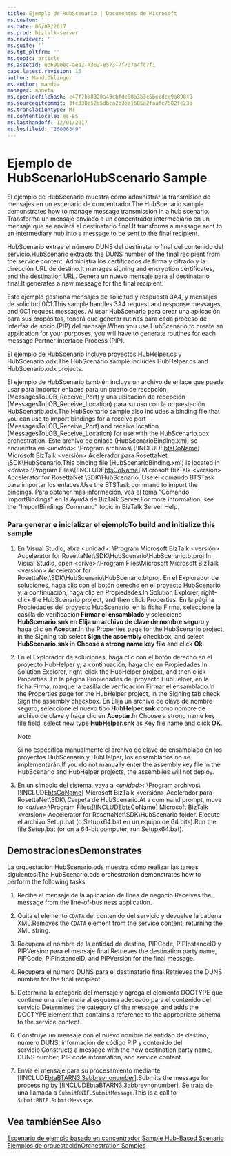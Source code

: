 ```yaml
---
title: Ejemplo de HubScenario | Documentos de Microsoft
ms.custom: ''
ms.date: 06/08/2017
ms.prod: biztalk-server
ms.reviewer: ''
ms.suite: ''
ms.tgt_pltfrm: ''
ms.topic: article
ms.assetid: eb6990ec-aea2-4362-8573-7f737a4fc7f1
caps.latest.revision: 15
author: MandiOhlinger
ms.author: mandia
manager: anneta
ms.openlocfilehash: c47f7ba8320a43cbfdc98a3b3e5becdce9a898f9
ms.sourcegitcommit: 3fc338e52d5dbca2c3ea1685a2faafc7582fe23a
ms.translationtype: MT
ms.contentlocale: es-ES
ms.lasthandoff: 12/01/2017
ms.locfileid: "26006349"
---
```

# <a name="hubscenario-sample"></a><span data-ttu-id="cb4c1-102">Ejemplo de HubScenario</span><span class="sxs-lookup"><span data-stu-id="cb4c1-102">HubScenario Sample</span></span>
<span data-ttu-id="cb4c1-103">El ejemplo de HubScenario muestra cómo administrar la transmisión de mensajes en un escenario de concentrador.</span><span class="sxs-lookup"><span data-stu-id="cb4c1-103">The HubScenario sample demonstrates how to manage message transmission in a hub scenario.</span></span> <span data-ttu-id="cb4c1-104">Transforma un mensaje enviado a un concentrador intermediario en un mensaje que se enviará al destinatario final.</span><span class="sxs-lookup"><span data-stu-id="cb4c1-104">It transforms a message sent to an intermediary hub into a message to be sent to the final recipient.</span></span>  
  
 <span data-ttu-id="cb4c1-105">HubScenario extrae el número DUNS del destinatario final del contenido del servicio.</span><span class="sxs-lookup"><span data-stu-id="cb4c1-105">HubScenario extracts the DUNS number of the final recipient from the service content.</span></span> <span data-ttu-id="cb4c1-106">Administra los certificados de firma y cifrado y la dirección URL de destino.</span><span class="sxs-lookup"><span data-stu-id="cb4c1-106">It manages signing and encryption certificates, and the destination URL.</span></span> <span data-ttu-id="cb4c1-107">Genera un nuevo mensaje para el destinatario final.</span><span class="sxs-lookup"><span data-stu-id="cb4c1-107">It generates a new message for the final recipient.</span></span>  
  
 <span data-ttu-id="cb4c1-108">Este ejemplo gestiona mensajes de solicitud y respuesta 3A4, y mensajes de solicitud 0C1.</span><span class="sxs-lookup"><span data-stu-id="cb4c1-108">This sample handles 3A4 request and response messages, and 0C1 request messages.</span></span> <span data-ttu-id="cb4c1-109">Al usar HubScenario para crear una aplicación para sus propósitos, tendrá que generar rutinas para cada proceso de interfaz de socio (PIP) del mensaje.</span><span class="sxs-lookup"><span data-stu-id="cb4c1-109">When you use HubScenario to create an application for your purposes, you will have to generate routines for each message Partner Interface Process (PIP).</span></span>  
  
 <span data-ttu-id="cb4c1-110">El ejemplo de HubScenario incluye proyectos HubHelper.cs y HubScenario.odx.</span><span class="sxs-lookup"><span data-stu-id="cb4c1-110">The HubScenario sample includes HubHelper.cs and HubScenario.odx projects.</span></span>  
  
 <span data-ttu-id="cb4c1-111">El ejemplo de HubScenario también incluye un archivo de enlace que puede usar para importar enlaces para un puerto de recepción (MessagesToLOB_Receive_Port) y una ubicación de recepción (MessagesToLOB_Receive_Location) para su uso con la orquestación HubScenario.odx.</span><span class="sxs-lookup"><span data-stu-id="cb4c1-111">The HubScenario sample also includes a binding file that you can use to import bindings for a receive port (MessagesToLOB_Receive_Port) and receive location (MessagesToLOB_Receive_Location) for use with the HubScenario.odx orchestration.</span></span> <span data-ttu-id="cb4c1-112">Este archivo de enlace (HubScenarioBinding.xml) se encuentra en  *\<unidad\>*: \Program archivos\\ [!INCLUDE[btsCoName](../../includes/btsconame-md.md)] Microsoft BizTalk \<versión\> Acelerador para RosettaNet \SDK\HubScenario.</span><span class="sxs-lookup"><span data-stu-id="cb4c1-112">This binding file (HubScenarioBinding.xml) is located in *\<drive\>*:\Program Files\\[!INCLUDE[btsCoName](../../includes/btsconame-md.md)] Microsoft BizTalk \<version\> Accelerator for RosettaNet \SDK\HubScenario.</span></span> <span data-ttu-id="cb4c1-113">Use el comando BTSTask para importar los enlaces.</span><span class="sxs-lookup"><span data-stu-id="cb4c1-113">Use the BTSTask command to import the bindings.</span></span> <span data-ttu-id="cb4c1-114">Para obtener más información, vea el tema "Comando ImportBindings" en la Ayuda de BizTalk Server.</span><span class="sxs-lookup"><span data-stu-id="cb4c1-114">For more information, see the "ImportBindings Command" topic in BizTalk Server Help.</span></span>  
  
### <a name="to-build-and-initialize-this-sample"></a><span data-ttu-id="cb4c1-115">Para generar e inicializar el ejemplo</span><span class="sxs-lookup"><span data-stu-id="cb4c1-115">To build and initialize this sample</span></span>  
  
1.  <span data-ttu-id="cb4c1-116">En Visual Studio, abra \<unidad\>: \Program Microsoft BizTalk \<versión\> Accelerator for RosettaNet\SDK\HubScenario\HubScenario.btproj.</span><span class="sxs-lookup"><span data-stu-id="cb4c1-116">In Visual Studio, open \<drive\>:\Program Files\Microsoft Microsoft BizTalk \<version\> Accelerator for RosettaNet\SDK\HubScenario\HubScenario.btproj.</span></span> <span data-ttu-id="cb4c1-117">En el Explorador de soluciones, haga clic con el botón derecho en el proyecto HubScenario y, a continuación, haga clic en Propiedades.</span><span class="sxs-lookup"><span data-stu-id="cb4c1-117">In Solution Explorer, right-click the HubScenario project, and then click Properties.</span></span> <span data-ttu-id="cb4c1-118">En la página Propiedades del proyecto HubScenario, en la ficha Firma, seleccione la casilla de verificación **Firmar el ensamblado** y seleccione **HubScenario.snk** en **Elija un archivo de clave de nombre seguro** y haga clic en **Aceptar**.</span><span class="sxs-lookup"><span data-stu-id="cb4c1-118">In the Properties page for the HubScenario project, in the Signing tab select **Sign the assembly** checkbox, and select **HubScenario.snk** in **Choose a strong name key file** and click **Ok**.</span></span>  
  
2.  <span data-ttu-id="cb4c1-119">En el Explorador de soluciones, haga clic con el botón derecho en el proyecto HubHelper y, a continuación, haga clic en Propiedades.</span><span class="sxs-lookup"><span data-stu-id="cb4c1-119">In Solution Explorer, right-click the HubHelper project, and then click Properties.</span></span> <span data-ttu-id="cb4c1-120">En la página Propiedades del proyecto HubHelper, en la ficha Firma, marque la casilla de verificación Firmar el ensamblado.</span><span class="sxs-lookup"><span data-stu-id="cb4c1-120">In the Properties page for the HubHelper project, in the Signing tab check Sign the assembly checkbox.</span></span> <span data-ttu-id="cb4c1-121">En Elija un archivo de clave de nombre seguro, seleccione el nuevo tipo **HubHelper.snk** como nombre de archivo de clave y haga clic en **Aceptar**.</span><span class="sxs-lookup"><span data-stu-id="cb4c1-121">In Choose a strong name key file field, select new type **HubHelper.snk** as Key file name and click **OK**.</span></span>  
  
    > [!NOTE]
    >  <span data-ttu-id="cb4c1-122">Si no especifica manualmente el archivo de clave de ensamblado en los proyectos HubScenario y HubHelper, los ensamblados no se implementarán.</span><span class="sxs-lookup"><span data-stu-id="cb4c1-122">If you do not manually enter the assembly key file in the HubScenario and HubHelper projects, the assemblies will not deploy.</span></span>  
  
3.  <span data-ttu-id="cb4c1-123">En un símbolo del sistema, vaya a  *\<unidad\>*: \Program archivos\\ [!INCLUDE[btsCoName](../../includes/btsconame-md.md)] Microsoft BizTalk \<versión\> Acelerador para RosettaNet\SDK\ Carpeta de HubScenario.</span><span class="sxs-lookup"><span data-stu-id="cb4c1-123">At a command prompt, move to *\<drive\>*:\Program Files\\[!INCLUDE[btsCoName](../../includes/btsconame-md.md)] Microsoft BizTalk \<version\> Accelerator for RosettaNet\SDK\HubScenario folder.</span></span> <span data-ttu-id="cb4c1-124">Ejecute el archivo Setup.bat (o Setupx64.bat en un equipo de 64 bits).</span><span class="sxs-lookup"><span data-stu-id="cb4c1-124">Run the file Setup.bat (or on a 64-bit computer, run Setupx64.bat).</span></span>  
  
## <a name="demonstrates"></a><span data-ttu-id="cb4c1-125">Demostraciones</span><span class="sxs-lookup"><span data-stu-id="cb4c1-125">Demonstrates</span></span>  
 <span data-ttu-id="cb4c1-126">La orquestación HubScenario.ods muestra cómo realizar las tareas siguientes:</span><span class="sxs-lookup"><span data-stu-id="cb4c1-126">The HubScenario.ods orchestration demonstrates how to perform the following tasks:</span></span>  
  
1.  <span data-ttu-id="cb4c1-127">Recibe el mensaje de la aplicación de línea de negocio.</span><span class="sxs-lookup"><span data-stu-id="cb4c1-127">Receives the message from the line-of-business application.</span></span>  
  
2.  <span data-ttu-id="cb4c1-128">Quita el elemento `CDATA` del contenido del servicio y devuelve la cadena XML.</span><span class="sxs-lookup"><span data-stu-id="cb4c1-128">Removes the `CDATA` element from the service content, returning the XML string.</span></span>  
  
3.  <span data-ttu-id="cb4c1-129">Recupera el nombre de la entidad de destino, PIPCode, PIPInstanceID y PIPVersion para el mensaje final.</span><span class="sxs-lookup"><span data-stu-id="cb4c1-129">Retrieves the destination party name, PIPCode, PIPInstanceID, and PIPVersion for the final message.</span></span>  
  
4.  <span data-ttu-id="cb4c1-130">Recupera el número DUNS para el destinatario final.</span><span class="sxs-lookup"><span data-stu-id="cb4c1-130">Retrieves the DUNS number for the final recipient.</span></span>  
  
5.  <span data-ttu-id="cb4c1-131">Determina la categoría del mensaje y agrega el elemento DOCTYPE que contiene una referencia al esquema adecuado para el contenido del servicio.</span><span class="sxs-lookup"><span data-stu-id="cb4c1-131">Determines the category of the message, and adds the DOCTYPE element that contains a reference to the appropriate schema to the service content.</span></span>  
  
6.  <span data-ttu-id="cb4c1-132">Construye un mensaje con el nuevo nombre de entidad de destino, número DUNS, información de código PIP y contenido del servicio.</span><span class="sxs-lookup"><span data-stu-id="cb4c1-132">Constructs a message with the new destination party name, DUNS number, PIP code information, and service content.</span></span>  
  
7.  <span data-ttu-id="cb4c1-133">Envía el mensaje para su procesamiento mediante [!INCLUDE[btaBTARN3.3abbrevnonumber](../../includes/btabtarn3-3abbrevnonumber-md.md)].</span><span class="sxs-lookup"><span data-stu-id="cb4c1-133">Submits the message for processing by [!INCLUDE[btaBTARN3.3abbrevnonumber](../../includes/btabtarn3-3abbrevnonumber-md.md)].</span></span> <span data-ttu-id="cb4c1-134">Se trata de una llamada a `SubmitRNIF.SubmitMessage`.</span><span class="sxs-lookup"><span data-stu-id="cb4c1-134">This is a call to `SubmitRNIF.SubmitMessage`.</span></span>  
  
## <a name="see-also"></a><span data-ttu-id="cb4c1-135">Vea también</span><span class="sxs-lookup"><span data-stu-id="cb4c1-135">See Also</span></span>  
 <span data-ttu-id="cb4c1-136">[Escenario de ejemplo basado en concentrador](../../adapters-and-accelerators/accelerator-rosettanet/sample-hub-based-scenario.md) </span><span class="sxs-lookup"><span data-stu-id="cb4c1-136">[Sample Hub-Based Scenario](../../adapters-and-accelerators/accelerator-rosettanet/sample-hub-based-scenario.md) </span></span>  
 [<span data-ttu-id="cb4c1-137">Ejemplos de orquestación</span><span class="sxs-lookup"><span data-stu-id="cb4c1-137">Orchestration Samples</span></span>](../../adapters-and-accelerators/accelerator-rosettanet/orchestration-samples.md)